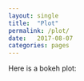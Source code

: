 ```yaml
---
layout: single
title:  "Plot"
permalink: /plot/
date:   2017-08-07
categories: pages
---
```

Here is a bokeh plot:

<meta charset="utf-8">
<title>my plot</title>

<link rel="stylesheet" href="http://cdn.pydata.org/bokeh/release/bokeh-0.9.0.min.css" type="text/css" />
<script type="text/javascript" src="http://cdn.pydata.org/bokeh/release/bokeh-0.9.0.min.js"></script>
<script type="text/javascript">
    Bokeh.set_log_level("info");
</script>

<script type="text/javascript">
    Bokeh.$(function() {
        var modelid = "27663170-c43e-4dea-a1bc-747229c2084e";
        var modeltype = "Plot";
        var elementid = "b201e9fd-4166-4aa8-8963-0ce26eeb8e73";
        Bokeh.logger.info("Realizing plot:")
        Bokeh.logger.info(" - modeltype: Plot");
        Bokeh.logger.info(" - modelid: 27663170-c43e-4dea-a1bc-747229c2084e");
        Bokeh.logger.info(" - elementid: b201e9fd-4166-4aa8-8963-0ce26eeb8e73");
        var all_models = [{"subtype": "Figure", "type": "Plot", "id": "27663170-c43e-4dea-a1bc-747229c2084e", "attributes": {"x_range": {"type": "DataRange1d", "id": "4839dfaa-3854-4e15-a204-ee072537d72b"}, "right": [], "tags": [], "y_range": {"type": "DataRange1d", "id": "6e07d07d-774a-4068-a104-6e8280e1bd33"}, "renderers": [{"type": "LinearAxis", "id": "5e8c9263-47d7-4d30-9e88-abfb7adb0c93"}, {"type": "Grid", "id": "8606d4ae-e56a-4fa9-ab6e-38a4a6a37098"}, {"type": "LinearAxis", "id": "98819d43-35a5-4c0c-8cdb-667d1f3603cd"}, {"type": "Grid", "id": "0551741c-d3e3-4395-81eb-d8c0190ede3e"}, {"type": "GlyphRenderer", "id": "d8c43984-012f-46b9-8f34-972a83b0ad2f"}], "extra_y_ranges": {}, "extra_x_ranges": {}, "tool_events": {"type": "ToolEvents", "id": "2e8e2bee-6830-45c7-bd6f-9166f5777505"}, "above": [], "doc": null, "id": "27663170-c43e-4dea-a1bc-747229c2084e", "tools": [{"type": "PanTool", "id": "e89e5427-e24e-47b1-bbaa-3aeb4321a9db"}, {"type": "WheelZoomTool", "id": "a37cf199-2570-4c07-9913-da0c5679d023"}, {"type": "BoxZoomTool", "id": "f431de3b-3585-424b-a698-cf3084b897df"}, {"type": "PreviewSaveTool", "id": "93383792-4ecc-4fc9-b735-b87781eae780"}, {"type": "ResizeTool", "id": "674735fd-0c97-43e8-8d1b-8f3f59f5fe42"}, {"type": "ResetTool", "id": "cd488e5c-076e-4027-b087-1dcdc73b6d10"}, {"type": "HelpTool", "id": "0a4e5027-8af4-4bbe-abb0-90caa5e09b44"}], "below": [{"type": "LinearAxis", "id": "5e8c9263-47d7-4d30-9e88-abfb7adb0c93"}], "left": [{"type": "LinearAxis", "id": "98819d43-35a5-4c0c-8cdb-667d1f3603cd"}]}}, {"attributes": {"names": [], "tags": [], "doc": null, "id": "4839dfaa-3854-4e15-a204-ee072537d72b", "renderers": []}, "type": "DataRange1d", "id": "4839dfaa-3854-4e15-a204-ee072537d72b"}, {"attributes": {"column_names": ["x", "y"], "tags": [], "doc": null, "selected": {"2d": {"indices": []}, "1d": {"indices": []}, "0d": {"indices": [], "flag": false}}, "callback": null, "data": {"y": [3, 4], "x": [1, 2]}, "id": "72265f1e-fb4d-4c3d-8fbe-559ad913936c"}, "type": "ColumnDataSource", "id": "72265f1e-fb4d-4c3d-8fbe-559ad913936c"}, {"attributes": {"names": [], "tags": [], "doc": null, "id": "6e07d07d-774a-4068-a104-6e8280e1bd33", "renderers": []}, "type": "DataRange1d", "id": "6e07d07d-774a-4068-a104-6e8280e1bd33"}, {"attributes": {"plot": {"subtype": "Figure", "type": "Plot", "id": "27663170-c43e-4dea-a1bc-747229c2084e"}, "tags": [], "doc": null, "formatter": {"type": "BasicTickFormatter", "id": "63b8bab9-a211-4a08-8703-a22f51bfcd0f"}, "ticker": {"type": "BasicTicker", "id": "e3ca1f42-4452-4cb2-b3b4-87db30ba3448"}, "id": "5e8c9263-47d7-4d30-9e88-abfb7adb0c93"}, "type": "LinearAxis", "id": "5e8c9263-47d7-4d30-9e88-abfb7adb0c93"}, {"attributes": {"tags": [], "doc": null, "mantissas": [2, 5, 10], "id": "e3ca1f42-4452-4cb2-b3b4-87db30ba3448", "num_minor_ticks": 5}, "type": "BasicTicker", "id": "e3ca1f42-4452-4cb2-b3b4-87db30ba3448"}, {"attributes": {"line_color": {"value": "#1f77b4"}, "line_alpha": {"value": 1.0}, "fill_color": {"value": "#1f77b4"}, "tags": [], "doc": null, "fill_alpha": {"value": 1.0}, "y": {"field": "y"}, "x": {"field": "x"}, "id": "8d15ed42-6088-40fc-8624-3ae69eedf1e2"}, "type": "Circle", "id": "8d15ed42-6088-40fc-8624-3ae69eedf1e2"}, {"attributes": {"plot": {"subtype": "Figure", "type": "Plot", "id": "27663170-c43e-4dea-a1bc-747229c2084e"}, "tags": [], "doc": null, "dimension": 0, "ticker": {"type": "BasicTicker", "id": "e3ca1f42-4452-4cb2-b3b4-87db30ba3448"}, "id": "8606d4ae-e56a-4fa9-ab6e-38a4a6a37098"}, "type": "Grid", "id": "8606d4ae-e56a-4fa9-ab6e-38a4a6a37098"}, {"attributes": {"plot": {"subtype": "Figure", "type": "Plot", "id": "27663170-c43e-4dea-a1bc-747229c2084e"}, "tags": [], "doc": null, "formatter": {"type": "BasicTickFormatter", "id": "b17c0304-1823-48c6-be15-f33ffc0fbecb"}, "ticker": {"type": "BasicTicker", "id": "628c864f-3b51-4815-bd0d-2050741e55b4"}, "id": "98819d43-35a5-4c0c-8cdb-667d1f3603cd"}, "type": "LinearAxis", "id": "98819d43-35a5-4c0c-8cdb-667d1f3603cd"}, {"attributes": {"tags": [], "doc": null, "mantissas": [2, 5, 10], "id": "628c864f-3b51-4815-bd0d-2050741e55b4", "num_minor_ticks": 5}, "type": "BasicTicker", "id": "628c864f-3b51-4815-bd0d-2050741e55b4"}, {"attributes": {"doc": null, "id": "b17c0304-1823-48c6-be15-f33ffc0fbecb", "tags": []}, "type": "BasicTickFormatter", "id": "b17c0304-1823-48c6-be15-f33ffc0fbecb"}, {"attributes": {"plot": {"subtype": "Figure", "type": "Plot", "id": "27663170-c43e-4dea-a1bc-747229c2084e"}, "tags": [], "doc": null, "dimension": 1, "ticker": {"type": "BasicTicker", "id": "628c864f-3b51-4815-bd0d-2050741e55b4"}, "id": "0551741c-d3e3-4395-81eb-d8c0190ede3e"}, "type": "Grid", "id": "0551741c-d3e3-4395-81eb-d8c0190ede3e"}, {"attributes": {"plot": {"subtype": "Figure", "type": "Plot", "id": "27663170-c43e-4dea-a1bc-747229c2084e"}, "dimensions": ["width", "height"], "tags": [], "doc": null, "id": "e89e5427-e24e-47b1-bbaa-3aeb4321a9db"}, "type": "PanTool", "id": "e89e5427-e24e-47b1-bbaa-3aeb4321a9db"}, {"attributes": {"plot": {"subtype": "Figure", "type": "Plot", "id": "27663170-c43e-4dea-a1bc-747229c2084e"}, "dimensions": ["width", "height"], "tags": [], "doc": null, "id": "a37cf199-2570-4c07-9913-da0c5679d023"}, "type": "WheelZoomTool", "id": "a37cf199-2570-4c07-9913-da0c5679d023"}, {"attributes": {"plot": {"subtype": "Figure", "type": "Plot", "id": "27663170-c43e-4dea-a1bc-747229c2084e"}, "dimensions": ["width", "height"], "tags": [], "doc": null, "id": "f431de3b-3585-424b-a698-cf3084b897df"}, "type": "BoxZoomTool", "id": "f431de3b-3585-424b-a698-cf3084b897df"}, {"attributes": {"plot": {"subtype": "Figure", "type": "Plot", "id": "27663170-c43e-4dea-a1bc-747229c2084e"}, "tags": [], "doc": null, "id": "93383792-4ecc-4fc9-b735-b87781eae780"}, "type": "PreviewSaveTool", "id": "93383792-4ecc-4fc9-b735-b87781eae780"}, {"attributes": {"nonselection_glyph": {"type": "Circle", "id": "8862d1e2-f5a3-468d-971b-c58701a194c4"}, "data_source": {"type": "ColumnDataSource", "id": "72265f1e-fb4d-4c3d-8fbe-559ad913936c"}, "name": null, "tags": [], "doc": null, "selection_glyph": null, "id": "d8c43984-012f-46b9-8f34-972a83b0ad2f", "glyph": {"type": "Circle", "id": "8d15ed42-6088-40fc-8624-3ae69eedf1e2"}}, "type": "GlyphRenderer", "id": "d8c43984-012f-46b9-8f34-972a83b0ad2f"}, {"attributes": {"plot": {"subtype": "Figure", "type": "Plot", "id": "27663170-c43e-4dea-a1bc-747229c2084e"}, "tags": [], "doc": null, "id": "674735fd-0c97-43e8-8d1b-8f3f59f5fe42"}, "type": "ResizeTool", "id": "674735fd-0c97-43e8-8d1b-8f3f59f5fe42"}, {"attributes": {"plot": {"subtype": "Figure", "type": "Plot", "id": "27663170-c43e-4dea-a1bc-747229c2084e"}, "tags": [], "doc": null, "id": "cd488e5c-076e-4027-b087-1dcdc73b6d10"}, "type": "ResetTool", "id": "cd488e5c-076e-4027-b087-1dcdc73b6d10"}, {"attributes": {"plot": {"subtype": "Figure", "type": "Plot", "id": "27663170-c43e-4dea-a1bc-747229c2084e"}, "tags": [], "doc": null, "id": "0a4e5027-8af4-4bbe-abb0-90caa5e09b44"}, "type": "HelpTool", "id": "0a4e5027-8af4-4bbe-abb0-90caa5e09b44"}, {"attributes": {"geometries": [], "tags": [], "doc": null, "id": "2e8e2bee-6830-45c7-bd6f-9166f5777505"}, "type": "ToolEvents", "id": "2e8e2bee-6830-45c7-bd6f-9166f5777505"}, {"attributes": {"doc": null, "id": "63b8bab9-a211-4a08-8703-a22f51bfcd0f", "tags": []}, "type": "BasicTickFormatter", "id": "63b8bab9-a211-4a08-8703-a22f51bfcd0f"}, {"attributes": {"line_color": {"value": "#1f77b4"}, "line_alpha": {"value": 0.1}, "fill_color": {"value": "#1f77b4"}, "tags": [], "doc": null, "fill_alpha": {"value": 0.1}, "y": {"field": "y"}, "x": {"field": "x"}, "id": "8862d1e2-f5a3-468d-971b-c58701a194c4"}, "type": "Circle", "id": "8862d1e2-f5a3-468d-971b-c58701a194c4"}];
        Bokeh.load_models(all_models);
        var model = Bokeh.Collections(modeltype).get(modelid);
        var view = new model.default_view({model: model, el: '#b201e9fd-4166-4aa8-8963-0ce26eeb8e73'});
        Bokeh.index[modelid] = view
    });
</script>



<div class="plotdiv" id="b201e9fd-4166-4aa8-8963-0ce26eeb8e73"></div>
